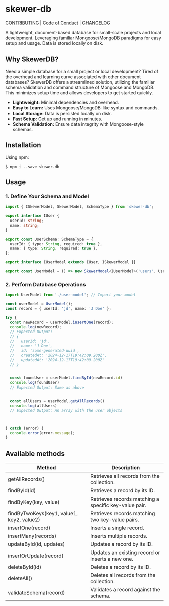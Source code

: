 # skewer-db

[CONTRIBUTING](https://github.com/rajatb-git/skewer-db/blob/main/CONTRIBUTING.md) |
[Code of Conduct](https://github.com/rajatb-git/skewer-db/blob/main/CODE_OF_CONDUCT.md) |
[CHANGELOG](https://github.com/rajatb-git/skewer-db/blob/main/CHANGELOG.md)

A lightweight, document-based database for small-scale projects and local development.  Leveraging familiar Mongoose/MongoDB paradigms for easy setup and usage. Data is stored locally on disk.

## Why SkewerDB?

Need a simple database for a small project or local development?  Tired of the overhead and learning curve associated with other document databases? SkewerDB offers a streamlined solution, utilizing the familiar schema validation and command structure of Mongoose and MongoDB. This minimizes setup time and allows developers to get started quickly.

* **Lightweight:** Minimal dependencies and overhead.
* **Easy to Learn:**  Uses Mongoose/MongoDB-like syntax and commands.
* **Local Storage:** Data is persisted locally on disk.
* **Fast Setup:**  Get up and running in minutes.
* **Schema Validation:** Ensure data integrity with Mongoose-style schemas.

## Installation

Using npm:
```shell
$ npm i --save skewer-db
```

## Usage

### 1. Define Your Schema and Model
```ts
import { ISkewerModel, SkewerModel, SchemaType } from 'skewer-db';

export interface IUser {
  userId: string;
  name: string;
}

export const UserSchema: SchemaType = {
  userId: { type: String, required: true },
  name: { type: String, required: true },
};

export interface IUserModel extends IUser, ISkewerModel {}

export const UserModel = () => new SkewerModel<IUserModel>('users', UserSchema);
```

### 2. Perform Database Operations
```ts
import UserModel from './user-model'; // Import your model

const userModel = UserModel();
const record = { userId: 'jd', name: 'J Doe' };

try {
  const newRecord = userModel.insertOne(record);
  console.log(newRecord);
  // Expected Output:
  // {
  //   userId: 'jd',
  //   name: 'J Doe',
  //   id: 'some-generated-uuid',
  //   createdAt: '2024-12-17T19:42:09.200Z',
  //   updatedAt: '2024-12-17T19:42:09.200Z'
  // }


  const foundUser = userModel.findById(newRecord.id)
  console.log(foundUser)
  // Expected Output: Same as above


  const allUsers = userModel.getAllRecords()
  console.log(allUsers)
  // Expected Output: An array with the user objects



} catch (error) {
  console.error(error.message);
}
```

## Available methods
| **Method**                                | **Description**                                       |
| ----------------------------------------- | ----------------------------------------------------- |
| getAllRecords()                           | Retrieves all records from the collection.            |
| findById(id)                              | Retrieves a record by its ID.                         |
| findByKey(key, value)                     | Retrieves records matching a specific key-value pair. |
| findByTwoKeys(key1, value1, key2, value2) | Retrieves records matching two key-value pairs.       |
| insertOne(record)                         | Inserts a single record.                              |
| insertMany(records)                       | Inserts multiple records.                             |
| updateById(id, updates)                   | Updates a record by its ID.                           |
| insertOrUpdate(record)                    | Updates an existing record or inserts a new one.      |
| deleteById(id)                            | Deletes a record by its ID.                           |
| deleteAll()                               | Deletes all records from the collection.              |
| validateSchema(record)                    | Validates a record against the schema.                |